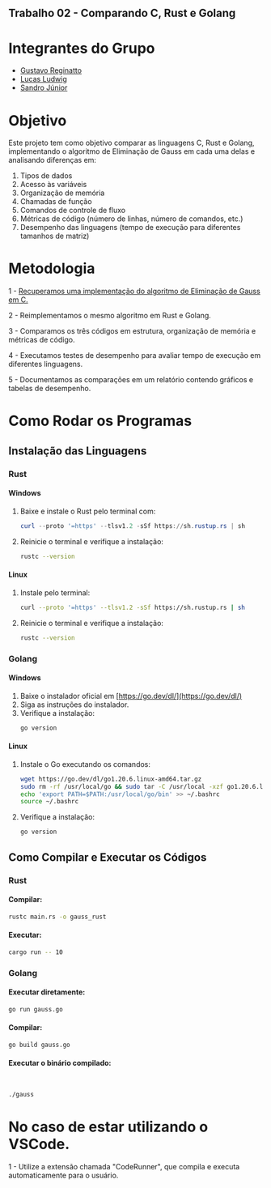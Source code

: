 ## Trabalho 02 - Comparando C, Rust e Golang

# Integrantes do Grupo

- [Gustavo Reginatto](https://github.com/GReginatto)
- [Lucas Ludwig](https://github.com/lucas26042002)
- [Sandro Júnior](https://github.com/SandJunior)

# Objetivo

Este projeto tem como objetivo comparar as linguagens C, Rust e Golang, implementando o algoritmo de Eliminação de Gauss em cada uma delas e analisando diferenças em:
1. Tipos de dados
2. Acesso às variáveis
3. Organização de memória
4. Chamadas de função
5. Comandos de controle de fluxo
6. Métricas de código (número de linhas, número de comandos, etc.)
7. Desempenho das linguagens (tempo de execução para diferentes tamanhos de matriz)

# Metodologia

1 - [Recuperamos uma implementação do algoritmo de Eliminação de Gauss em C.](https://github.com/gmendonca/gaussian-elimination-pthreads-openmp/blob/master/gauss.c)

2 - Reimplementamos o mesmo algoritmo em Rust e Golang.

3 - Comparamos os três códigos em estrutura, organização de memória e métricas de código.

4 - Executamos testes de desempenho para avaliar tempo de execução em diferentes linguagens.

5 - Documentamos as comparações em um relatório contendo gráficos e tabelas de desempenho.

# Como Rodar os Programas

## Instalação das Linguagens

### **Rust**

#### **Windows**
1. Baixe e instale o Rust pelo terminal com:
   ```powershell
   curl --proto '=https' --tlsv1.2 -sSf https://sh.rustup.rs | sh
   ```
2. Reinicie o terminal e verifique a instalação:
   ```sh
   rustc --version
   ```

#### **Linux**
1. Instale pelo terminal:
   ```sh
   curl --proto '=https' --tlsv1.2 -sSf https://sh.rustup.rs | sh
   ```
2. Reinicie o terminal e verifique a instalação:
   ```sh
   rustc --version
   ```

### **Golang**

#### **Windows**
1. Baixe o instalador oficial em [https://go.dev/dl/](https://go.dev/dl/)
2. Siga as instruções do instalador.
3. Verifique a instalação:
   ```sh
   go version
   ```

#### **Linux**
1. Instale o Go executando os comandos:
   ```sh
   wget https://go.dev/dl/go1.20.6.linux-amd64.tar.gz
   sudo rm -rf /usr/local/go && sudo tar -C /usr/local -xzf go1.20.6.linux-amd64.tar.gz
   echo 'export PATH=$PATH:/usr/local/go/bin' >> ~/.bashrc
   source ~/.bashrc
   ```
2. Verifique a instalação:
   ```sh
   go version
   ```

## Como Compilar e Executar os Códigos

### **Rust**

#### **Compilar**:
```sh
rustc main.rs -o gauss_rust
```

#### **Executar**:
```sh
cargo run -- 10
```

### **Golang**

#### **Executar diretamente**:
```sh
go run gauss.go
```

#### **Compilar**:
```sh
go build gauss.go
```

#### **Executar o binário compilado**:
```sh


./gauss
```

# No caso de estar utilizando o VSCode.
1 - Utilize a extensão chamada "CodeRunner", que compila e executa automaticamente para o usuário.


